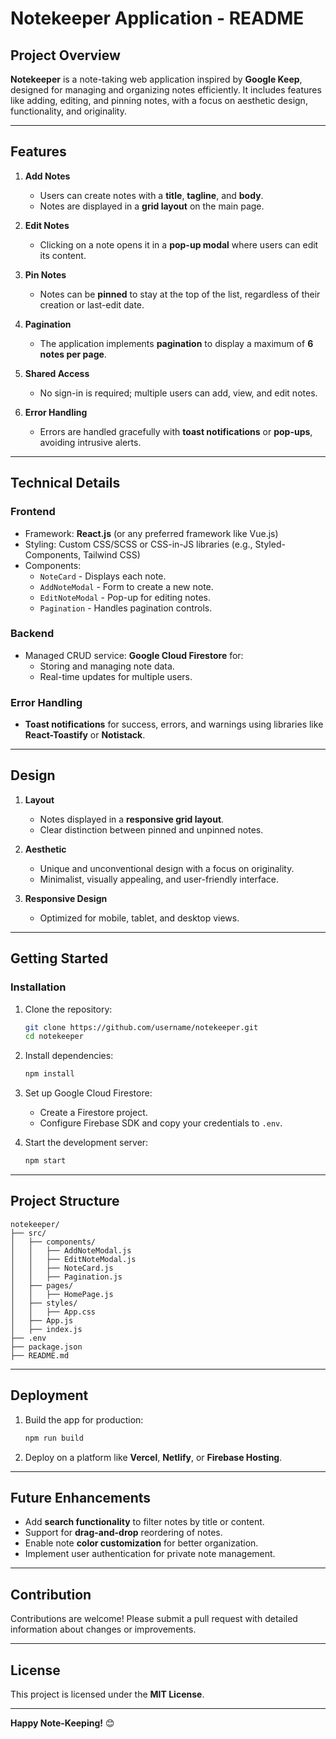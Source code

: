 # Notekeeper Application - README  

## Project Overview  

**Notekeeper** is a note-taking web application inspired by **Google Keep**, designed for managing and organizing notes efficiently. It includes features like adding, editing, and pinning notes, with a focus on aesthetic design, functionality, and originality.  

---

## Features  

1. **Add Notes**  
   - Users can create notes with a **title**, **tagline**, and **body**.  
   - Notes are displayed in a **grid layout** on the main page.  

2. **Edit Notes**  
   - Clicking on a note opens it in a **pop-up modal** where users can edit its content.  

3. **Pin Notes**  
   - Notes can be **pinned** to stay at the top of the list, regardless of their creation or last-edit date.  

4. **Pagination**  
   - The application implements **pagination** to display a maximum of **6 notes per page**.  

5. **Shared Access**  
   - No sign-in is required; multiple users can add, view, and edit notes.  

6. **Error Handling**  
   - Errors are handled gracefully with **toast notifications** or **pop-ups**, avoiding intrusive alerts.  

---

## Technical Details  

### **Frontend**  
- Framework: **React.js** (or any preferred framework like Vue.js)  
- Styling: Custom CSS/SCSS or CSS-in-JS libraries (e.g., Styled-Components, Tailwind CSS)  
- Components:  
  - `NoteCard` - Displays each note.  
  - `AddNoteModal` - Form to create a new note.  
  - `EditNoteModal` - Pop-up for editing notes.  
  - `Pagination` - Handles pagination controls.  

### **Backend**  
- Managed CRUD service: **Google Cloud Firestore** for:  
  - Storing and managing note data.  
  - Real-time updates for multiple users.  

### **Error Handling**  
- **Toast notifications** for success, errors, and warnings using libraries like **React-Toastify** or **Notistack**.  

---

## Design  

1. **Layout**  
   - Notes displayed in a **responsive grid layout**.  
   - Clear distinction between pinned and unpinned notes.  

2. **Aesthetic**  
   - Unique and unconventional design with a focus on originality.  
   - Minimalist, visually appealing, and user-friendly interface.  

3. **Responsive Design**  
   - Optimized for mobile, tablet, and desktop views.  

---

## Getting Started  

### **Installation**  

1. Clone the repository:  
   ```bash  
   git clone https://github.com/username/notekeeper.git  
   cd notekeeper  
   ```  

2. Install dependencies:  
   ```bash  
   npm install  
   ```  

3. Set up Google Cloud Firestore:  
   - Create a Firestore project.  
   - Configure Firebase SDK and copy your credentials to `.env`.  

4. Start the development server:  
   ```bash  
   npm start  
   ```  

---

## Project Structure  

```
notekeeper/  
├── src/  
│   ├── components/  
│   │   ├── AddNoteModal.js  
│   │   ├── EditNoteModal.js  
│   │   ├── NoteCard.js  
│   │   ├── Pagination.js  
│   ├── pages/  
│   │   ├── HomePage.js  
│   ├── styles/  
│   │   ├── App.css  
│   ├── App.js  
│   ├── index.js  
├── .env  
├── package.json  
├── README.md  
```  

---

## Deployment  

1. Build the app for production:  
   ```bash  
   npm run build  
   ```  

2. Deploy on a platform like **Vercel**, **Netlify**, or **Firebase Hosting**.  

---

## Future Enhancements  

- Add **search functionality** to filter notes by title or content.  
- Support for **drag-and-drop** reordering of notes.  
- Enable note **color customization** for better organization.  
- Implement user authentication for private note management.  

---

## Contribution  

Contributions are welcome! Please submit a pull request with detailed information about changes or improvements.  

---

## License  

This project is licensed under the **MIT License**.  

---  

**Happy Note-Keeping!** 😊  
